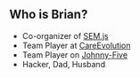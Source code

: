 ##  Who is Brian?

- Co-organizer of [SEM.js](http://semjs.org)
- Team Player at [CareEvolution](http://letsfixhealthcare.com)
- Team Player on [Johnny-Five](http://github.com/rwaldron/johnny-five)
- Hacker, Dad, Husband
